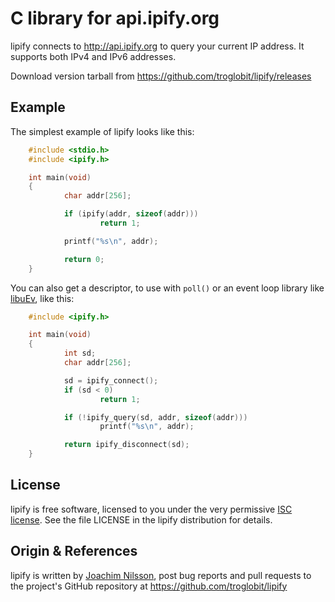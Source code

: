 C library for api.ipify.org
===========================

lipify connects to http://api.ipify.org to query your current IP address.
It supports both IPv4 and IPv6 addresses.

Download version tarball from https://github.com/troglobit/lipify/releases


Example
-------

The simplest example of lipify looks like this:

```C
    #include <stdio.h>
    #include <ipify.h>

    int main(void)
    {
            char addr[256];

            if (ipify(addr, sizeof(addr)))
                    return 1;

            printf("%s\n", addr);

            return 0;
    }
```

You can also get a descriptor, to use with `poll()` or an event loop library like
[libuEv](https://github.com/troglobit/libuev), like this:


```C
    #include <ipify.h>

    int main(void)
    {
            int sd;
            char addr[256];

            sd = ipify_connect();
            if (sd < 0)
                    return 1;

            if (!ipify_query(sd, addr, sizeof(addr)))
                    printf("%s\n", addr);

            return ipify_disconnect(sd);
    }
```


License
-------

lipify is free software, licensed to you under the very permissive
[ISC license](https://en.wikipedia.org/wiki/ISC_license).  See the
file LICENSE in the lipify distribution for details.


Origin & References
-------------------

lipify is written by [Joachim Nilsson](http://troglobit.com), post
bug reports and pull requests to the project's GitHub repository at
https://github.com/troglobit/lipify
